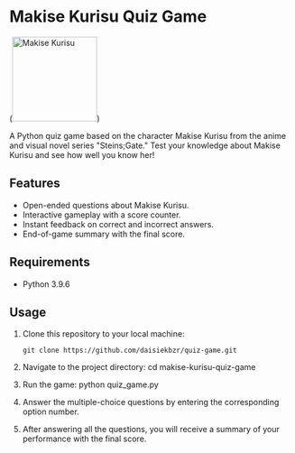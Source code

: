 # Makise Kurisu Quiz Game

(<img src="https://e7.pngegg.com/pngimages/852/580/png-clipart-kurisu-makise-steins-gate-rintarou-okabe-mayuri-shiina-steins-gate-kurisu-okabe-black-hair-fictional-character.png" alt="Makise Kurisu" width="150">)

A Python quiz game based on the character Makise Kurisu from the anime and visual novel series "Steins;Gate." Test your knowledge about Makise Kurisu and see how well you know her!

## Features

- Open-ended questions about Makise Kurisu.
- Interactive gameplay with a score counter.
- Instant feedback on correct and incorrect answers.
- End-of-game summary with the final score.

## Requirements

- Python 3.9.6

## Usage

1. Clone this repository to your local machine:

   ```shell
   git clone https://github.com/daisiekbzr/quiz-game.git

2. Navigate to the project directory:
   cd makise-kurisu-quiz-game

3. Run the game:
   python quiz_game.py

4. Answer the multiple-choice questions by entering the corresponding option number.

5. After answering all the questions, you will receive a summary of your performance with the final score.
